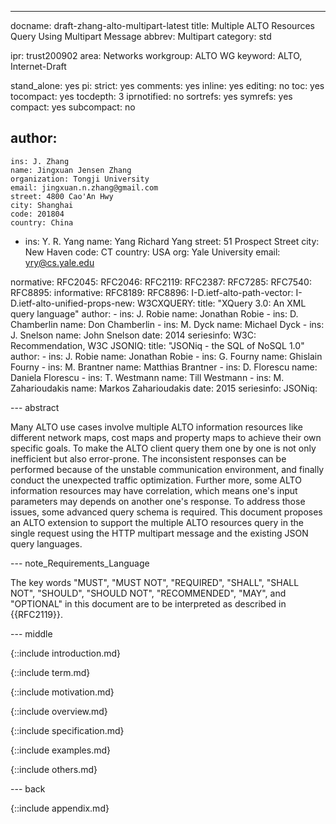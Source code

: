 ---
docname: draft-zhang-alto-multipart-latest
title: Multiple ALTO Resources Query Using Multipart Message
abbrev: Multipart
category: std

ipr: trust200902
area: Networks
workgroup: ALTO WG
keyword: ALTO, Internet-Draft

stand_alone: yes
pi:
  strict: yes
  comments: yes
  inline: yes
  editing: no
  toc: yes
  tocompact: yes
  tocdepth: 3
  iprnotified: no
  sortrefs: yes
  symrefs: yes
  compact: yes
  subcompact: no

author:
 -
    ins: J. Zhang
    name: Jingxuan Jensen Zhang
    organization: Tongji University
    email: jingxuan.n.zhang@gmail.com
    street: 4800 Cao'An Hwy
    city: Shanghai
    code: 201804
    country: China
 -
    ins:  Y. R. Yang
    name: Yang Richard Yang
    street: 51 Prospect Street
    city: New Haven
    code: CT
    country: USA
    org: Yale University
    email: yry@cs.yale.edu

normative:
  RFC2045:
  RFC2046:
  RFC2119:
  RFC2387:
  RFC7285:
  RFC7540:
  RFC8895:
informative:
  RFC8189:
  RFC8896:
  I-D.ietf-alto-path-vector:
  I-D.ietf-alto-unified-props-new:
  W3CXQUERY:
    title: "XQuery 3.0: An XML query language"
    author:
      -
        ins: J. Robie
        name: Jonathan Robie
      -
        ins: D. Chamberlin
        name: Don Chamberlin
      -
        ins: M. Dyck
        name: Michael Dyck
      -
        ins: J. Snelson
        name: John Snelson
    date: 2014
    seriesinfo:
      W3C: Recommendation, W3C
  JSONIQ:
    title: "JSONiq - the SQL of NoSQL 1.0"
    author:
      -
        ins: J. Robie
        name: Jonathan Robie
      -
        ins: G. Fourny
        name: Ghislain Fourny
      -
        ins: M. Brantner
        name: Matthias Brantner
      -
        ins: D. Florescu
        name: Daniela Florescu
      -
        ins: T. Westmann
        name: Till Westmann
      -
        ins: M. Zaharioudakis
        name: Markos Zaharioudakis
    date: 2015
    seriesinfo:
      JSONiq:

--- abstract

Many ALTO use cases involve multiple ALTO information resources like different
network maps, cost maps and property maps to achieve their own specific goals.
To make the ALTO client query them one by one is not only inefficient but also
error-prone. The inconsistent responses can be performed because of the unstable
communication environment, and finally conduct the unexpected traffic
optimization. Further more, some ALTO information resources may have
correlation, which means one's input parameters may depends on another one's
response. To address those issues, some advanced query schema is required. This
document proposes an ALTO extension to support the multiple ALTO resources query
in the single request using the HTTP multipart message and the existing JSON
query languages.

--- note_Requirements_Language

The key words "MUST", "MUST NOT", "REQUIRED", "SHALL", "SHALL NOT", "SHOULD",
"SHOULD NOT", "RECOMMENDED", "MAY", and "OPTIONAL" in this document are to be
interpreted as described in {{RFC2119}}.

--- middle

{::include introduction.md}

{::include term.md}

{::include motivation.md}

{::include overview.md}

{::include specification.md}

{::include examples.md}

{::include others.md}

--- back

{::include appendix.md}
